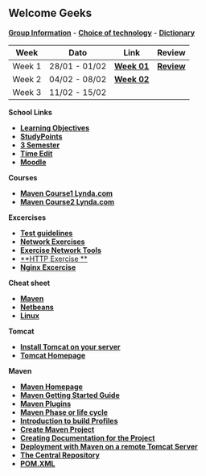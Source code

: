
## Welcome Geeks

[**Group Information**](gruppe.md) -
[**Choice of technology**](tek.md) -
[**Dictionary**](dictionary.md)


Week | Dato | Link | Review |
-----|------|------|--------|
Week 1 | 28/01 - 01/02 |  <a href="https://github.com/cphdat3sem2019spring/Week-01" target="_blank">**Week 01**</a> | <a href="https://docs.google.com/document/d/1rLwf_K6mjhG_w0M2ShIjpAX_oaexI8qpa7Aco9l9KDw/edit?usp=sharing" target="_blank">**Review**</a>
Week 2 | 04/02 - 08/02  | <a href="https://datsoftlyngby.github.io/dat3sem2019Spring/" target="_blank">**Week 02**</a>
Week 3 | 11/02 - 15/02  |


**School Links**
* <a href="https://docs.google.com/spreadsheets/d/1m-uV26BOeiyZHdYdSMisJVLfQmlXeOYAAO0eyaXLXqc/edit#gid=0" target="_blank">**Learning Objectives**</a>
* <a href="https://studypoints.info/#/view1" target="_blank">**StudyPoints**</a>
* <a href="https://github.com/cphdat3sem2019spring/main" target="_blank">**3 Semester**</a>
* <a href="https://cloud.timeedit.net/cphbusiness/web" target="_blank">**Time Edit**</a>
* <a href="https://cphbusiness.mrooms.net/" target="_blank">**Moodle**</a>


**Courses**

* <a href="https://www.lynda.com/Maven-tutorials/Java-Build-Automation-Maven/504792-2.html" target="_blank">**Maven Course1 Lynda.com**</a>
* <a href="https://www.lynda.com/Maven-tutorials/Multi-Module-Build-Automation-Maven/520530-2.html" target="_blank">**Maven Course2 Lynda.com**</a>

**Excercises**
 * [**Test guidelines**](testguidelines.md)
 * [**Network Exercises**](networkexercise.md)
 * [**Exercise Network Tools**](exercisenetworktools.md)
 * [**HTTP Exercise **](exercisehttp.md)
 * [**Nginx Excercise**](ngnixexercise.md)
 

**Cheat sheet**
* <a href="http://files.zeroturnaround.com/pdf/Maven-cheat-sheet.pdf?fbclid=IwAR0ReiR51-OSKcx33GWa7ztZ_FqAxs8MCg4pfRaj1lNCIDqaUk2mLyVLNxw" target="_blank">**Maven**</a>
* <a href="https://netbeans.org/project_downloads/usersguide/shortcuts-80.pdf" target="_blank">**Netbeans**</a>
* <a href="https://files.fosswire.com/2007/08/fwunixref.pdf" target="_blank">**Linux**</a>


**Tomcat**
* <a href="https://docs.google.com/document/d/1TnPFlZjl8phGqROQB0syUnSJQiaDASZya3gv8qK2qcI/edit?fbclid=IwAR1JoRwDW3Wcfu2HWRSSqfdewZt3usNrOAEYbHXxOcM1yo6kfwdOy8GfCZs#heading=h.6arfkivd01by" target="_blank">**Install Tomcat on your server**</a>
* <a href="http://tomcat.apache.org/" target="_blank">**Tomcat Homepage**</a>


**Maven**
* <a href="https://maven.apache.org/" target="_blank">**Maven Homepage**</a>
* <a href="https://maven.apache.org/guides/getting-started/index.html" target="_blank">**Maven Getting Started Guide**</a>
* [**Maven Plugins**](mavenplugins.md)
* [**Maven Phase or life cycle**](lifecycle.md)
* <a href="http://maven.apache.org/guides/introduction/introduction-to-profiles.html" target="_blank">**Introduction to build Profiles**</a>
* [**Create Maven Project**](mavenguide.md)
* [**Creating Documentation for the Project**](documentation.md)
* [**Deployment with Maven on a remote Tomcat Server**](deploymentmaven.md)
* <a href="https://search.maven.org/" target="_blank">**The Central Repository**</a>
* [**POM.XML**](pom.md)


